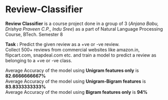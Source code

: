 # Review-Classifier
<b>Review Classifier</b> is a course project done in a group of 3 (<i>Anjana Babu, Drishya Praveen C.P., Indu Sree</i>) as a part of Natural Language Processing Course, BTech. Semester 8

<b>Task :</b> Predict the given review as a +ve or -ve review.<br>
Collect 500+ reviews from commercial websites like amazon.in, flipcart.com, snapdeal.com etc. and train a model to predict 
a review as belonging to a +ve or -ve class.

Average Accuracy of the model using <b>Unigram features only</b> is <b>82.6666666667%</b><br>
Average Accuracy of the model using <b>Unigram-Bigram features</b> is <b>83.8333333333%</b><br/>
Average Accuracy of the model using <b>Bigram features only</b> is <b>94%</b><br/>


